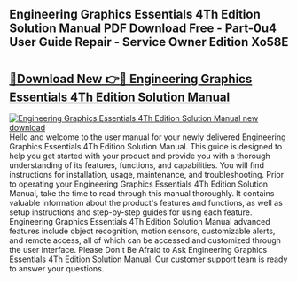 ## Engineering Graphics Essentials 4Th Edition Solution Manual PDF Download Free - Part-0u4 User Guide Repair - Service Owner Edition Xo58E

# <h2><a href="http://bc6543.oget.top/?id=Engineering+Graphics+Essentials+4Th+Edition+Solution+Manual">🔗Download New 👉🔴 Engineering Graphics Essentials 4Th Edition Solution Manual</a></h2>

[![Engineering Graphics Essentials 4Th Edition Solution Manual new download](https://i.imgur.com/5g1atiW.png)](http://bc6543.oget.top/?id=Engineering+Graphics+Essentials+4Th+Edition+Solution+Manual)
Hello and welcome to the user manual for your newly delivered Engineering Graphics Essentials 4Th Edition Solution Manual. This guide is designed to help you get started with your product and provide you with a thorough understanding of its features, functions, and capabilities. You will find instructions for installation, usage, maintenance, and troubleshooting. Prior to operating your Engineering Graphics Essentials 4Th Edition Solution Manual, take the time to read through this manual thoroughly. It contains valuable information about the product's features and functions, as well as setup instructions and step-by-step guides for using each feature. Engineering Graphics Essentials 4Th Edition Solution Manual advanced features include object recognition, motion sensors, customizable alerts, and remote access, all of which can be accessed and customized through the user interface. Please Don't Be Afraid to Ask Engineering Graphics Essentials 4Th Edition Solution Manual. Our customer support team is ready to answer your questions.
